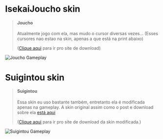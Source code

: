 # IsekaiJoucho skin
> #### Joucho
>
>  Atualmente jogo com ela, mas mudo o cursor diversas vezes... (Esses cursores nao estao na skin, apenas a que está na print abaixo)
>
> ([Clique aqui](https://drive.google.com/file/d/1oPdwE4JcQY64nxSIUzGgrEiECNLYLWnx/view?usp=sharing) para ir pro site de download)

![Joucho Gameplay](https://cdn.discordapp.com/attachments/861577628249751573/952081803974422548/screenshot060.png)


# Suigintou skin
> #### Suigintou
>
>  Essa skin eu uso bastante também, entretanto ela é modificada apenas na gameplay. A skin original assim como o post e download sobre ela [está aqui](https://www.reddit.com/r/OsuSkins/comments/jvhpay/rozen_maiden_suigintou_2_versions_hdstd_only169/)
>
> ([Clique aqui](https://drive.google.com/file/d/14DUC9qR60ch9Qf9kDzIx4nqR2bz4xrVj/view?usp=sharing) para ir pro site de download da skin modificada.)

![Suigintou Gameplay](https://cdn.discordapp.com/attachments/861577628249751573/1006995622286594168/screenshot187.png)
